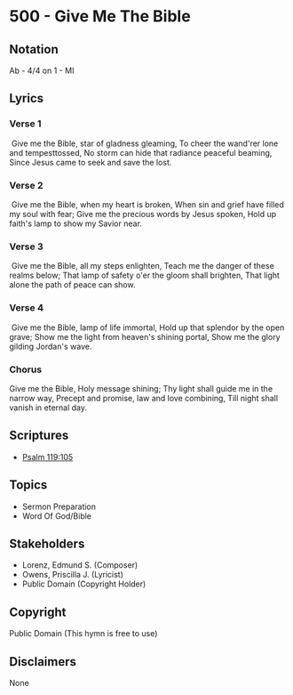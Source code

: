 # 500 - Give Me The Bible

## Notation

Ab - 4/4 on 1 - MI

## Lyrics

### Verse 1

 Give me the Bible, star of gladness gleaming, To cheer the wand'rer lone and tempesttossed, No storm can hide that radiance peaceful beaming, Since Jesus came to seek and save the lost. 

### Verse 2

 Give me the Bible, when my heart is broken, When sin and grief have filled my soul with fear; Give me the precious words by Jesus spoken, Hold up faith's lamp to show my Savior near.

### Verse 3

 Give me the Bible, all my steps enlighten, Teach me the danger of these realms below; That lamp of safety o'er the gloom shall brighten, That light alone the path of peace can show.  

### Verse 4

 Give me the Bible, lamp of life immortal, Hold up that splendor by the open grave; Show me the light from heaven's shining portal,  Show me the glory gilding Jordan's wave. 

### Chorus

Give me the Bible, Holy message shining; Thy light shall guide me in the narrow way, Precept and promise, law and love combining, Till night shall vanish in eternal day. 


## Scriptures

- [Psalm 119:105](https://www.biblegateway.com/passage/?search=Psalm%20119%3A105)

## Topics

- Sermon Preparation
- Word Of God/Bible

## Stakeholders

- Lorenz, Edmund S. (Composer)
- Owens, Priscilla J. (Lyricist)
- Public Domain (Copyright Holder)

## Copyright

Public Domain
(This hymn is free to use)

## Disclaimers

None


